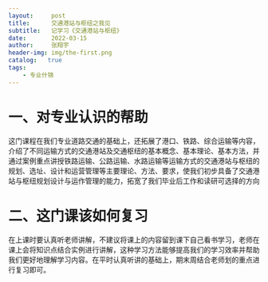 ```yaml
---
layout:     post
title:      交通港站与枢纽之我见
subtitle:   记学习《交通港站与枢纽》
date:       2022-03-15
author:     张翔宇
header-img: img/the-first.png
catalog:   true
tags:
    - 专业什锦
---
```

# 一、对专业认识的帮助
这门课程在我们专业道路交通的基础上，还拓展了港口、铁路、综合运输等内容，介绍了不同运输方式的交通港站及交通枢纽的基本概念、基本理论、基本方法，并通过案例重点讲授铁路运输、公路运输、水路运输等运输方式的交通港站与枢纽的规划、选址、设计和运营管理等主要理论、方法、要求，使我们初步具备了交通港站与枢纽规划设计与运作管理的能力，拓宽了我们毕业后工作和读研可选择的方向
# 二、这门课该如何复习
在上课时要认真听老师讲解，不建议将课上的内容留到课下自己看书学习，老师在课上会将知识点结合实例进行讲解，这种学习方法能够提高我们的学习效率并帮助我们更好地理解学习内容。在平时认真听讲的基础上，期末周结合老师划的重点进行复习即可。
